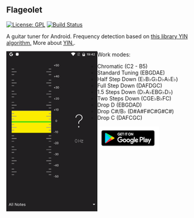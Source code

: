 ## Flageolet
[![License: GPL](https://img.shields.io/badge/License-GPL-blue)](https://gnu.org/licenses/gpl-3.0.txt) [![Build Status](https://travis-ci.com/sizeofanton/Flageolet.svg?token=WeNq9MDLEexyG95YjVgp&branch=master)](https://travis-ci.com/sizeofanton/Flageolet)

A guitar tuner for Android. Frequency detection based on [this library YIN algorithm.](https://github.com/JorenSix/TarsosDSP) More about [YIN.](http://audition.ens.fr/adc/pdf/2002_JASA_YIN.pdf).

<img style="float: left; zoom: 50%;" src="readme/work.gif" />

Work modes:

* Chromatic (C2 - B5)
* Standard Tuning (EBGDAE)
* Half Step Down (E♭B♭G♭D♭A♭E♭)
* Full Step Down (DAFDGC)
* 1.5 Steps Down (D♭A♭EBG♭D♭)
* Two Steps Down (CGE♭B♭FC)
* Drop D (EBGDAD)
* Drop C#/B♭ (D#A#F#C#G#C#)
* Drop C (DAFCGC)

<a href="https://play.google.com/store/apps/details?id=com.sizeofanton.flageolet">![](readme/google-play-badge.png)</a>





